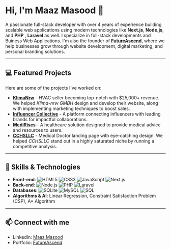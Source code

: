 # Hi, I'm Maaz Masood 👋
A passionate full-stack developer with over 4 years of experience building scalable web applications using modern technologies like **Next.js**, **Node.js**, and **PHP** , **Laravel** as well. I specialize in full-stack developments and Buiness Web Applications. I'm also the founder of [**FutureAscend**](https://futureascend.com), where we help businesses grow through website development, digital marketing, and personal branding solutions.

---

## 💻 Featured Projects
Here are some of the projects I've worked on:

- [**KlimaNrw**](https://www.klimanrw.de/) - HVAC seller becoming top-notch with $25,000+ revenue. We helped *Klima-nrw GMBH* design and develop their website, along with implementing marketing techniques to boost sales.
- [**Influencer Collective**](https://influencercollective.com) - A platform connecting influencers with leading brands for impactful collaborations.
- [**MediRises**](https://medirises.com) - A healthcare solution designed to provide medical advice and resources to users.
- [**CCHSLLC**](https://cchsllc.com/) - Medical Doctor landing page with eye-catching design. We helped *CCHSLLC* stand out in a highly saturated niche by running a competitive analysis.

---

## 🔧 Skills & Technologies
- **Front-end**: ![HTML5](https://img.shields.io/badge/HTML5-E34F26?style=for-the-badge&logo=html5&logoColor=white) ![CSS3](https://img.shields.io/badge/CSS3-1572B6?style=for-the-badge&logo=css3&logoColor=white) ![JavaScript](https://img.shields.io/badge/JavaScript-F7DF1E?style=for-the-badge&logo=javascript&logoColor=black) ![Next.js](https://img.shields.io/badge/Next.js-000000?style=for-the-badge&logo=next.js&logoColor=white)
- **Back-end**: ![Node.js](https://img.shields.io/badge/Node.js-339933?style=for-the-badge&logo=nodedotjs&logoColor=white) ![PHP](https://img.shields.io/badge/PHP-777BB4?style=for-the-badge&logo=php&logoColor=white) ![Laravel](https://img.shields.io/badge/Laravel-FF2D20?style=for-the-badge&logo=laravel&logoColor=white)
- **Databases**: ![SQLite](https://img.shields.io/badge/SQLite-003B57?style=for-the-badge&logo=sqlite&logoColor=white) ![MySQL](https://img.shields.io/badge/MySQL-4479A1?style=for-the-badge&logo=mysql&logoColor=white) ![SQL](https://img.shields.io/badge/SQL-4479A1?style=for-the-badge&logo=sql&logoColor=white)
- **Algorithms & AI**: Linear Regression, Constraint Satisfaction Problem (CSP), A* Algorithm

---


## 📫 Connect with me
- LinkedIn: [Maaz Masood](https://www.linkedin.com/in/maazzmasood/)
- Portfolio: [FutureAscend](https://futureascend.com)
